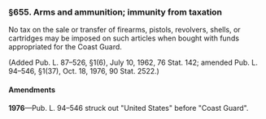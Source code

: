 ### §655. Arms and ammunition; immunity from taxation ###

No tax on the sale or transfer of firearms, pistols, revolvers, shells, or cartridges may be imposed on such articles when bought with funds appropriated for the Coast Guard.

(Added Pub. L. 87–526, §1(6), July 10, 1962, 76 Stat. 142; amended Pub. L. 94–546, §1(37), Oct. 18, 1976, 90 Stat. 2522.)

#### Amendments ####

**1976**—Pub. L. 94–546 struck out "United States" before "Coast Guard".